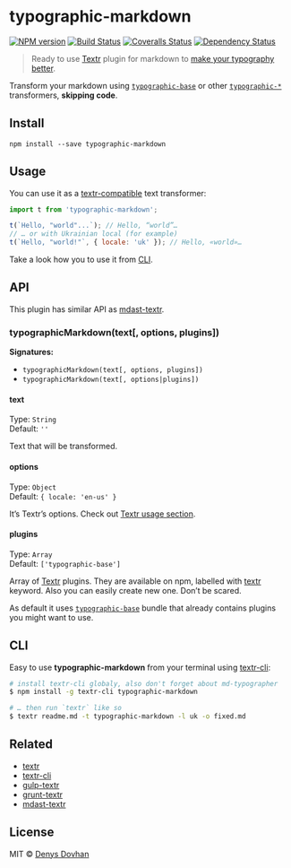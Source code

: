 # typographic-markdown

[![NPM version][npm-image]][npm-url]
[![Build Status][travis-image]][travis-url]
[![Coveralls Status][coveralls-image]][coveralls-url]
[![Dependency Status][depstat-image]][depstat-url]

> Ready to use [Textr][textr] plugin for markdown to [make your typography better][typewriter-habits].

Transform your markdown using [`typographic-base`][typographic-base] or other [`typographic-*`][tfs] transformers, **skipping code**.

[typewriter-habits]: http://practicaltypography.com/typewriter-habits.html
[typographic-base]: https://github.com/iamstarkov/typographic-base
[tfs]: https://www.npmjs.com/browse/keyword/typographic

## Install

    npm install --save typographic-markdown

## Usage

You can use it as a [textr-compatible][textr-compatible] text transformer:

```js
import t from 'typographic-markdown';

t(`Hello, "world"...`); // Hello, “world”…
// … or with Ukrainian local (for example)
t(`Hello, "world!"`, { locale: 'uk' }); // Hello, «world»…
```

Take a look how you to use it from [CLI](#cli).

[textr-compatible]: https://github.com/shuvalov-anton/textr#plugins-api

## API

This plugin has similar API as [mdast-textr][mdast-textr].

### typographicMarkdown(text[, options, plugins])

**Signatures:**

* `typographicMarkdown(text[, options, plugins])`
* `typographicMarkdown(text[, options|plugins])`

#### text

Type: `String`  
Default: `''`

Text that will be transformed.

#### options

Type: `Object`  
Default: `{ locale: 'en-us' }`

It’s Textr’s options. Check out [Textr usage section][textr-usage].

[textr-usage]: https://github.com/shuvalov-anton/textr#usage

#### plugins

Type: `Array`  
Default: `['typographic-base']`

Array of [Textr][textr] plugins. They are available on npm, labelled with [textr][textr-plugins] keyword. Also you can easily create new one. Don’t be scared.

As default it uses [`typographic-base`][typographic-base] bundle that already contains plugins you might want to use.

[textr-plugins]: https://www.npmjs.com/browse/keyword/textr
[mdast-textr]: https://github.com/denysdovhan/mdast-textr

## CLI

Easy to use **typographic-markdown** from your terminal using [textr-cli][textr-cli]:

```bash
# install textr-cli globaly, also don't forget about md-typographer
$ npm install -g textr-cli typographic-markdown

# … then run `textr` like so
$ textr readme.md -t typographic-markdown -l uk -o fixed.md
```

## Related

* [textr]( https://github.com/shuvalov-anton/textr)
* [textr-cli](https://github.com/denysdovhan/textr-cli)
* [gulp-textr]( https://github.com/andrepolischuk/gulp-textr)
* [grunt-textr]( https://github.com/denysdovhan/grunt-textr)
* [mdast-textr][mdast-textr]

## License

MIT © [Denys Dovhan](http://denysdovhan.com)

[textr]: https://github.com/shuvalov-anton/textr
[textr-cli]: https://github.com/denysdovhan/textr-cli

[iso]: http://www.wikiwand.com/en/List_of_ISO_639-1_codes

[npm-url]: https://npmjs.org/package/typographic-markdown
[npm-image]: https://img.shields.io/npm/v/typographic-markdown.svg?style=flat-square

[travis-url]: https://travis-ci.org/denysdovhan/typographic-markdown
[travis-image]: https://img.shields.io/travis/denysdovhan/typographic-markdown.svg?style=flat-square

[coveralls-url]: https://coveralls.io/r/denysdovhan/typographic-markdown
[coveralls-image]: https://img.shields.io/coveralls/denysdovhan/typographic-markdown.svg?style=flat-square

[depstat-url]: https://david-dm.org/denysdovhan/typographic-markdown
[depstat-image]: https://david-dm.org/denysdovhan/typographic-markdown.svg?style=flat-square
